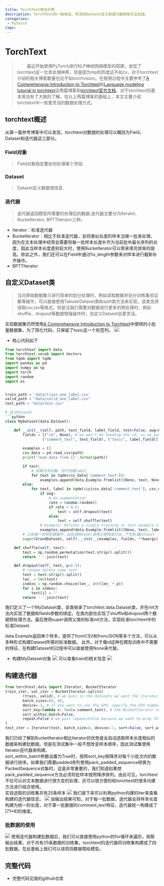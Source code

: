 ```yaml
---
title: TorchText用法示例
description: TorchText的一般用法，灵活的Dataset定义和迭代器使用方法总结。
categories:
 - PyTorch
tags:
---
```


# TorchText
> &nbsp;&nbsp;&nbsp;&nbsp;&nbsp;&nbsp;&nbsp;&nbsp;最近开始使用PyTorch进行NLP神经网络模型的搭建，发现了torchtext这一文本处理神奇，但是因为nlp的热度远不如cv，对于torchtext介绍的相关博客数量也远不如torchvision。在使用过程中主要参考了[A Comprehensive Introduction to Torchtext](http://mlexplained.com/2018/02/08/a-comprehensive-tutorial-to-torchtext/)和[Language modeling tutorial in torchtext](http://mlexplained.com/2018/02/15/language-modeling-tutorial-in-torchtext-practical-torchtext-part-2/)这两篇博客和[torchtext官方文档](https://torchtext.readthedocs.io/en/latest/index.html)，对于torchtext的基本用法有了大致的了解。在以上两篇博客的基础上，本文主要介绍torchtext中一些更灵活的数据处理方式。

## torchtext概述
从第一篇参考博客中可以发现，torchtext对数据的处理可以概括为Field，Dataset和迭代器这三部分。
### Field对象
> Field对象指定要如何处理某个字段.
### Dataset
> Dataset定义数据源信息.
### 迭代器
> 迭代器返回模型所需要的处理后的数据.迭代器主要分为Iterator, BucketIerator, BPTTIterator三种。
- Iterator：标准迭代器
- BucketIerator：相比于标准迭代器，会将类似长度的样本当做一批来处理，因为在文本处理中经常会需要将每一批样本长度补齐为当前批中最长序列的长度，因此当样本长度差别较大时，使用BucketIerator可以带来填充效率的提高。除此之外，我们还可以在Field中通过fix_length参数来对样本进行截断补齐操作。
- BPTTIterator

## 自定义Dataset类
> 当对原始数据集只进行简单的划分处理时，例如读取数据并划分训练集验证集等操作，可以直接使用TabularDataset类和split类方法来实现，该类支持读取csv,tsv等格式。但是当我们需要对数据进行更多的预处理时，例如shuffle，dropout等数据增强操作时，自定义Dataset会更灵活。

实验数据集仍然使用[A Comprehensive Introduction to Torchtext](http://mlexplained.com/2018/02/08/a-comprehensive-tutorial-to-torchtext/)中使用的小批量数据集，为了简化代码，只保留了toxic这一个标签列。
![](https://ws4.sinaimg.cn/large/006tNbRwly1fwpg9xk8skj30t007gmyb.jpg)

- 核心代码如下
```python
from torchtext import data
from torchtext.vocab import Vectors
from tqdm import tqdm
import pandas as pd
import numpy as np
import torch
import random
import os


train_path = 'data/train_one_label.csv'
valid_path = "data/valid_one_label.csv"
test_path = "data/test.csv"

# 定义Dataset
```python
class MyDataset(data.Dataset):

    def __init__(self, path, text_field, label_field, test=False, aug=False, **kwargs):
        fields = [("id", None), # we won't be needing the id, so we pass in None as the field
                 ("comment_text", text_field), ("toxic", label_field)]
        
        examples = []
        csv_data = pd.read_csv(path)
        print('read data from {}'.format(path))

        if test:
            # 如果为测试集，则不加载label
            for text in tqdm(csv_data['comment_text']):
                examples.append(data.Example.fromlist([None, text, None], fields))
        else:
            for text, label in tqdm(zip(csv_data['comment_text'], csv_data['toxic'])):
                if aug:
                    # do augmentation
                    rate = random.random()
                    if rate > 0.5:
                        text = self.dropout(text)
                    else:
                        text = self.shuffle(text)
                # Example: Defines a single training or test example.Stores each column of the example as an attribute.
                examples.append(data.Example.fromlist([None, text, label - 1], fields))
        # 之前是一些预处理操作，此处调用super调用父类构造方法，产生标准Dataset
        super(GrandDataset, self).__init__(examples, fields, **kwargs)

    def shuffle(self, text):
        text = np.random.permutation(text.strip().split())
        return ' '.join(text)

    def dropout(self, text, p=0.5):
        # random delete some text
        text = text.strip().split()
        len_ = len(text)
        indexs = np.random.choice(len_, int(len_ * p))
        for i in indexs:
            text[i] = ''
        return ' '.join(text)

```
 我们定义了一个MyDataset类，该类继承了torchtext.data.Dataset类，并在init方法内实现了数据和fields参数的绑定。在类内部也实现了shuffle和dropout两个数据预处理方法。最后使用super调用父类的标准init方法，实现标准torchtext中的标准Dataset.
 
 data.Example返回单个样本，提供了fromCSV和fromJSON等多个方法，可以从多种形式构建Dataset所需的标准数据。
 此外，对于像id这种在模型训练中不需要的特征，在构建Dataset的过程中可以直接使用None来代替。

- 构建MyDataset对象
![](https://ws3.sinaimg.cn/large/006tNbRwly1fwqc2b2qyej31kw01q3yz.jpg)
可以查看train的相关信息
![](https://ws3.sinaimg.cn/large/006tNbRwly1fwqc1jq85cj31kw06bdhh.jpg)

## 构建迭代器
```python
from torchtext.data import Iterator, BucketIterator
train_iter, val_iter = BucketIterator.splits(
        (train, valid), # we pass in the datasets we want the iterator to draw data from
        batch_sizes=(8, 8),
        device=-1, # if you want to use the GPU, specify the GPU number here
        sort_key=lambda x: len(x.comment_text), # the BucketIterator needs to be told what function it should use to group the data.
        sort_within_batch=False,
        repeat=False # we pass repeat=False because we want to wrap this Iterator layer.
)
test_iter = Iterator(test, batch_size=8, device=-1, sort=False, sort_within_batch=False, repeat=False)
```
我们已经了解到BucketIterator相比Iterator的优势是会自动选取样本长度相似的数据来构建批数据。但是在测试集中一般不想改变样本顺序，因此测试集使用Iterator迭代器来构建。<br>sort_within_batch参数设置为True时，按照sort_key按降序对每个小批次内的数据进行排序。如果我们需要padded序列使用pack_padded_sequence转换为PackedSequence对象时，这是非常重要的，我们知道如果想pack_padded_sequence方法必须将批样本按照降序排列。由此可见，torchtext不仅可以对文本数据进行很方变的处理，还可以很方便的和torchtext的很多内建方法进行结合使用。<br>实验选取的训练集共有25条样本
![](https://ws4.sinaimg.cn/large/006tNbRwgy1fwqcbe2gnfj31kw03bq35.jpg)
我们接下来可以利用python内建的iter来查看构建的迭代器信息。
![](https://ws1.sinaimg.cn/large/006tNbRwgy1fwqc8hn5kqj31kw06zdh9.jpg)
由输出结果可知，对于每一批数据，迭代器会将样本长度构建为统一的长度，对于第一批数据的comment_text特征，迭代器统一构建成了[71*8]的维度。
### 批数据的使用
![](https://ws3.sinaimg.cn/large/006tNbRwgy1fwqceujf6gj31kw0ov0zt.jpg)
使用迭代器构建批数据后，我们可以直接使用python的for循环来遍历，观察输出结果，对于共有25条数据的训练集，torchtext的迭代器将训练集构建成了四批数据。在此基础上我们可以进而将数据喂给模型。

## 完整代码
- 完整代码见我的github仓库